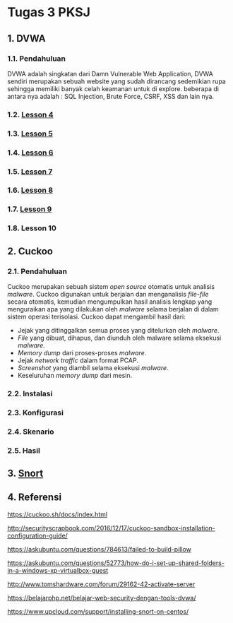 # Tugas 3 PKSJ

## 1. DVWA

### 1.1. Pendahuluan

DVWA adalah singkatan dari Damn Vulnerable Web Application, DVWA sendiri merupakan sebuah website yang sudah dirancang sedemikian rupa sehingga memiliki banyak celah keamanan untuk di explore. beberapa di antara nya adalah : SQL Injection, Brute Force, CSRF, XSS dan lain nya.

### 1.2. [Lesson 4](https://github.com/cakthe/PKSJ_final/blob/master/DVWA_L4/DVWA_L4.md)

### 1.3. [Lesson 5](https://github.com/cakthe/PKSJ_final/blob/master/DVWA_L5/DVWA_L5.md)

### 1.4. [Lesson 6](https://github.com/cakthe/PKSJ_final/blob/master/DVWA_L6/DVWA_L6.MD)

### 1.5. [Lesson 7](https://github.com/cakthe/PKSJ_final/blob/master/DVWA_L7/DVWA_L7.md)

### 1.6. [Lesson 8](https://github.com/cakthe/PKSJ_final/blob/master/DVWA_L8/DVWA_L8.md)

### 1.7. [Lesson 9](https://github.com/cakthe/PKSJ_final/blob/master/DVWA_L9/DVWA_L9.MD)

### 1.8. Lesson 10

## 2. Cuckoo

### 2.1. Pendahuluan

Cuckoo merupakan sebuah sistem _open source_ otomatis untuk analisis _malware_. Cuckoo digunakan untuk berjalan dan menganalisis _file-file_ secara otomatis, kemudian mengumpulkan hasil analisis lengkap yang menguraikan apa yang dilakukan oleh _malware_ selama berjalan di dalam sistem operasi terisolasi. Cuckoo dapat mengambil hasil dari:

* Jejak yang ditinggalkan semua proses yang ditelurkan oleh _malware_.
* _File_ yang dibuat, dihapus, dan diunduh oleh malware selama eksekusi _malware_.
* _Memory dump_ dari proses-proses _malware_.
* Jejak _network traffic_ dalam format PCAP.
* _Screenshot_ yang diambil selama eksekusi _malware_.
* Keseluruhan _memory dump_ dari mesin.

### 2.2. Instalasi

### 2.3. Konfigurasi

### 2.4. Skenario

### 2.5. Hasil

## 3. [Snort](https://github.com/cakthe/PKSJ_final/blob/master/snort/snort.md)

## 4. Referensi

https://cuckoo.sh/docs/index.html

http://securityscrapbook.com/2016/12/17/cuckoo-sandbox-installation-configuration-guide/

https://askubuntu.com/questions/784613/failed-to-build-pillow

https://askubuntu.com/questions/52773/how-do-i-set-up-shared-folders-in-a-windows-xp-virtualbox-guest

http://www.tomshardware.com/forum/29162-42-activate-server

https://belajarphp.net/belajar-web-security-dengan-tools-dvwa/

https://www.upcloud.com/support/installing-snort-on-centos/
